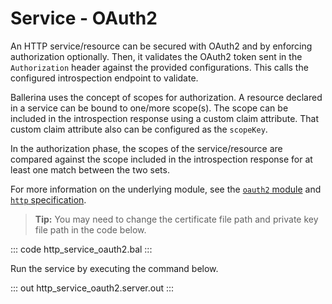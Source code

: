 # Service - OAuth2

An HTTP service/resource can be secured with OAuth2 and by enforcing authorization optionally. Then, it validates the OAuth2 token sent in the `Authorization` header against the provided configurations. This calls the configured introspection endpoint to validate.

Ballerina uses the concept of scopes for authorization. A resource declared in a service can be bound to one/more scope(s). The scope can be included in the introspection response using a custom claim attribute. That custom claim attribute also can be configured as the `scopeKey`.

In the authorization phase, the scopes of the service/resource are compared against the scope included in the introspection response for at least one match between the two sets.

For more information on the underlying module, see the [`oauth2` module](https://lib.ballerina.io/ballerina/oauth2/latest/) 
and [`http` specification](https://ballerina.io/spec/http/#9114-listener---oauth2).

>**Tip:** You may need to change the certificate file path and private key file path in the code below.

::: code http_service_oauth2.bal :::

Run the service by executing the command below.

::: out http_service_oauth2.server.out :::
